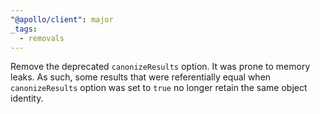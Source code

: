 ```yaml
---
"@apollo/client": major
_tags:
  - removals
---
```


Remove the deprecated `canonizeResults` option. It was prone to memory leaks. As such, some results that were referentially equal when `canonizeResults` option was set to `true` no longer retain the same object identity.
